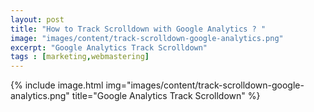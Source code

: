```yaml
---
layout: post
title: "How to Track Scrolldown with Google Analytics ? "
image: "images/content/track-scrolldown-google-analytics.png"
excerpt: "Google Analytics Track Scrolldown" 
tags : [marketing,webmastering]
---
```


{% include image.html 
    img="images/content/track-scrolldown-google-analytics.png" 
    title="Google Analytics Track Scrolldown" 
%}


